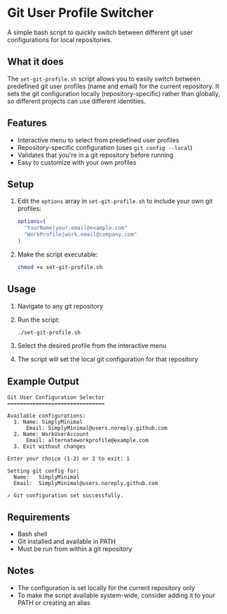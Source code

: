 # Git User Profile Switcher

A simple bash script to quickly switch between different git user configurations for local repositories.

## What it does

The `set-git-profile.sh` script allows you to easily switch between predefined git user profiles (name and email) for the current repository. It sets the git configuration locally (repository-specific) rather than globally, so different projects can use different identities.

## Features

- Interactive menu to select from predefined user profiles
- Repository-specific configuration (uses `git config --local`)
- Validates that you're in a git repository before running
- Easy to customize with your own profiles

## Setup

1. Edit the `options` array in `set-git-profile.sh` to include your own git profiles:
   ```bash
   options=(
     "YourName|your.email@example.com"
     "WorkProfile|work.email@company.com"
   )
   ```

2. Make the script executable:
   ```bash
   chmod +x set-git-profile.sh
   ```

## Usage

1. Navigate to any git repository
2. Run the script:
   ```bash
   ./set-git-profile.sh
   ```

3. Select the desired profile from the interactive menu
4. The script will set the local git configuration for that repository

## Example Output

```
Git User Configuration Selector
===============================

Available configurations:
  1. Name: SimplyMinimal
      Email: SimplyMinimal@users.noreply.github.com
  2. Name: WorkUserAccount
      Email: alternateworkprofile@example.com
  3. Exit without changes

Enter your choice (1-2) or 3 to exit: 1

Setting git config for:
  Name:   SimplyMinimal
  Email:  SimplyMinimal@users.noreply.github.com

✓ Git configuration set successfully.
```

## Requirements

- Bash shell
- Git installed and available in PATH
- Must be run from within a git repository

## Notes

- The configuration is set locally for the current repository only
- To make the script available system-wide, consider adding it to your PATH or creating an alias